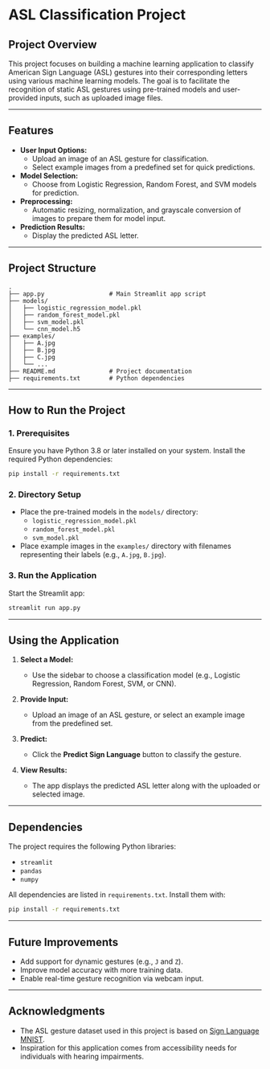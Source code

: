# **ASL Classification Project**

## **Project Overview**
This project focuses on building a machine learning application to classify American Sign Language (ASL) gestures into their corresponding letters using various machine learning models. The goal is to facilitate the recognition of static ASL gestures using pre-trained models and user-provided inputs, such as uploaded image files.

---

## **Features**
- **User Input Options:**
  - Upload an image of an ASL gesture for classification.
  - Select example images from a predefined set for quick predictions.
- **Model Selection:**
  - Choose from Logistic Regression, Random Forest, and SVM models for prediction.
- **Preprocessing:**
  - Automatic resizing, normalization, and grayscale conversion of images to prepare them for model input.
- **Prediction Results:**
  - Display the predicted ASL letter.

---

## **Project Structure**
```plaintext
.
├── app.py                  # Main Streamlit app script
├── models/
│   ├── logistic_regression_model.pkl
│   ├── random_forest_model.pkl
│   ├── svm_model.pkl
│   └── cnn_model.h5
├── examples/
│   ├── A.jpg
│   ├── B.jpg
│   ├── C.jpg
│   └── ...
├── README.md               # Project documentation
├── requirements.txt        # Python dependencies
```

---

## **How to Run the Project**

### **1. Prerequisites**
Ensure you have Python 3.8 or later installed on your system. Install the required Python dependencies:

```bash
pip install -r requirements.txt
```

### **2. Directory Setup**
- Place the pre-trained models in the `models/` directory:
  - `logistic_regression_model.pkl`
  - `random_forest_model.pkl`
  - `svm_model.pkl`
- Place example images in the `examples/` directory with filenames representing their labels (e.g., `A.jpg`, `B.jpg`).

### **3. Run the Application**
Start the Streamlit app:

```bash
streamlit run app.py
```

---

## **Using the Application**

1. **Select a Model:**
   - Use the sidebar to choose a classification model (e.g., Logistic Regression, Random Forest, SVM, or CNN).

2. **Provide Input:**
   - Upload an image of an ASL gesture, or select an example image from the predefined set.

3. **Predict:**
   - Click the **Predict Sign Language** button to classify the gesture.

4. **View Results:**
   - The app displays the predicted ASL letter along with the uploaded or selected image.

---

## **Dependencies**
The project requires the following Python libraries:
- `streamlit`
- `pandas`
- `numpy`

All dependencies are listed in `requirements.txt`. Install them with:

```bash
pip install -r requirements.txt
```

---

## **Future Improvements**
- Add support for dynamic gestures (e.g., `J` and `Z`).
- Improve model accuracy with more training data.
- Enable real-time gesture recognition via webcam input.

---

## **Acknowledgments**
- The ASL gesture dataset used in this project is based on [Sign Language MNIST](https://www.kaggle.com/grassknoted/asl-alphabet).
- Inspiration for this application comes from accessibility needs for individuals with hearing impairments.
